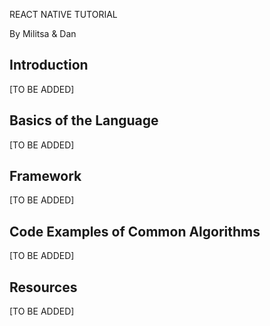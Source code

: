 REACT NATIVE TUTORIAL

By Militsa & Dan

## Introduction

[TO BE ADDED]

## Basics of the Language

[TO BE ADDED]

## Framework

[TO BE ADDED]

## Code Examples of Common Algorithms

[TO BE ADDED]

## Resources

[TO BE ADDED]
